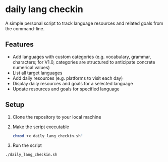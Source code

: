# daily lang checkin
A simple personal script to track language resources and related goals from the command-line. 

## Features
- Add languages with custom categories (e.g. vocabulary, grammar, characters; for V1.0, categories are structured to anticipate concrete numerical values)
- List all target languages
- Add daily resources (e.g. platforms to visit each day)
- Display daily resources and goals for a selected language
- Update resources and goals for specified language

## Setup
1. Clone the repository to your local machine
2. Make the script executable
   
   ```sh
   chmod +x daily_lang_checkin.sh"
   ```
3. Run the script

  ```sh
  ./daily_lang_checkin.sh
  ```
